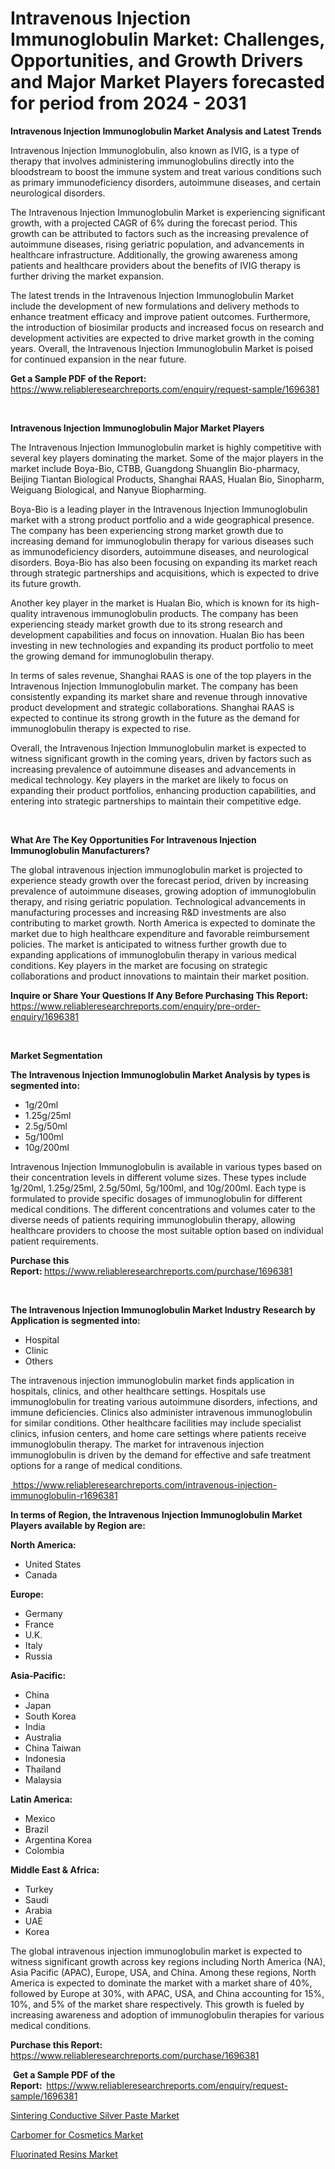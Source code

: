 <p><h1>Intravenous Injection Immunoglobulin Market: Challenges, Opportunities, and Growth Drivers and Major Market Players forecasted for period from 2024 - 2031</h1></p><p><strong>Intravenous Injection Immunoglobulin Market Analysis and Latest Trends</strong></p>
<p><p>Intravenous Injection Immunoglobulin, also known as IVIG, is a type of therapy that involves administering immunoglobulins directly into the bloodstream to boost the immune system and treat various conditions such as primary immunodeficiency disorders, autoimmune diseases, and certain neurological disorders.</p><p>The Intravenous Injection Immunoglobulin Market is experiencing significant growth, with a projected CAGR of 6% during the forecast period. This growth can be attributed to factors such as the increasing prevalence of autoimmune diseases, rising geriatric population, and advancements in healthcare infrastructure. Additionally, the growing awareness among patients and healthcare providers about the benefits of IVIG therapy is further driving the market expansion.</p><p>The latest trends in the Intravenous Injection Immunoglobulin Market include the development of new formulations and delivery methods to enhance treatment efficacy and improve patient outcomes. Furthermore, the introduction of biosimilar products and increased focus on research and development activities are expected to drive market growth in the coming years. Overall, the Intravenous Injection Immunoglobulin Market is poised for continued expansion in the near future.</p></p>
<p><strong>Get a Sample PDF of the Report:&nbsp;</strong> <a href="https://www.reliableresearchreports.com/enquiry/request-sample/1696381">https://www.reliableresearchreports.com/enquiry/request-sample/1696381</a></p>
<p>&nbsp;</p>
<p><strong>Intravenous Injection Immunoglobulin Major Market Players</strong></p>
<p><p>The Intravenous Injection Immunoglobulin market is highly competitive with several key players dominating the market. Some of the major players in the market include Boya-Bio, CTBB, Guangdong Shuanglin Bio-pharmacy, Beijing Tiantan Biological Products, Shanghai RAAS, Hualan Bio, Sinopharm, Weiguang Biological, and Nanyue Biopharming.</p><p>Boya-Bio is a leading player in the Intravenous Injection Immunoglobulin market with a strong product portfolio and a wide geographical presence. The company has been experiencing strong market growth due to increasing demand for immunoglobulin therapy for various diseases such as immunodeficiency disorders, autoimmune diseases, and neurological disorders. Boya-Bio has also been focusing on expanding its market reach through strategic partnerships and acquisitions, which is expected to drive its future growth.</p><p>Another key player in the market is Hualan Bio, which is known for its high-quality intravenous immunoglobulin products. The company has been experiencing steady market growth due to its strong research and development capabilities and focus on innovation. Hualan Bio has been investing in new technologies and expanding its product portfolio to meet the growing demand for immunoglobulin therapy.</p><p>In terms of sales revenue, Shanghai RAAS is one of the top players in the Intravenous Injection Immunoglobulin market. The company has been consistently expanding its market share and revenue through innovative product development and strategic collaborations. Shanghai RAAS is expected to continue its strong growth in the future as the demand for immunoglobulin therapy is expected to rise.</p><p>Overall, the Intravenous Injection Immunoglobulin market is expected to witness significant growth in the coming years, driven by factors such as increasing prevalence of autoimmune diseases and advancements in medical technology. Key players in the market are likely to focus on expanding their product portfolios, enhancing production capabilities, and entering into strategic partnerships to maintain their competitive edge.</p></p>
<p>&nbsp;</p>
<p><strong>What Are The Key Opportunities For Intravenous Injection Immunoglobulin Manufacturers?</strong></p>
<p><p>The global intravenous injection immunoglobulin market is projected to experience steady growth over the forecast period, driven by increasing prevalence of autoimmune diseases, growing adoption of immunoglobulin therapy, and rising geriatric population. Technological advancements in manufacturing processes and increasing R&D investments are also contributing to market growth. North America is expected to dominate the market due to high healthcare expenditure and favorable reimbursement policies. The market is anticipated to witness further growth due to expanding applications of immunoglobulin therapy in various medical conditions. Key players in the market are focusing on strategic collaborations and product innovations to maintain their market position.</p></p>
<p><strong>Inquire or Share Your Questions If Any Before Purchasing This Report:</strong> <a href="https://www.reliableresearchreports.com/enquiry/pre-order-enquiry/1696381">https://www.reliableresearchreports.com/enquiry/pre-order-enquiry/1696381</a></p>
<p>&nbsp;</p>
<p><strong>Market Segmentation</strong></p>
<p><strong>The Intravenous Injection Immunoglobulin Market Analysis by types is segmented into:</strong></p>
<p><ul><li>1g/20ml</li><li>1.25g/25ml</li><li>2.5g/50ml</li><li>5g/100ml</li><li>10g/200ml</li></ul></p>
<p><p>Intravenous Injection Immunoglobulin is available in various types based on their concentration levels in different volume sizes. These types include 1g/20ml, 1.25g/25ml, 2.5g/50ml, 5g/100ml, and 10g/200ml. Each type is formulated to provide specific dosages of immunoglobulin for different medical conditions. The different concentrations and volumes cater to the diverse needs of patients requiring immunoglobulin therapy, allowing healthcare providers to choose the most suitable option based on individual patient requirements.</p></p>
<p><strong>Purchase this Report:&nbsp;</strong><a href="https://www.reliableresearchreports.com/purchase/1696381">https://www.reliableresearchreports.com/purchase/1696381</a></p>
<p>&nbsp;</p>
<p><strong>The Intravenous Injection Immunoglobulin Market Industry Research by Application is segmented into:</strong></p>
<p><ul><li>Hospital</li><li>Clinic</li><li>Others</li></ul></p>
<p><p>The intravenous injection immunoglobulin market finds application in hospitals, clinics, and other healthcare settings. Hospitals use immunoglobulin for treating various autoimmune disorders, infections, and immune deficiencies. Clinics also administer intravenous immunoglobulin for similar conditions. Other healthcare facilities may include specialist clinics, infusion centers, and home care settings where patients receive immunoglobulin therapy. The market for intravenous injection immunoglobulin is driven by the demand for effective and safe treatment options for a range of medical conditions.</p></p>
<p><a href="https://www.reliableresearchreports.com/intravenous-injection-immunoglobulin-r1696381">&nbsp;https://www.reliableresearchreports.com/intravenous-injection-immunoglobulin-r1696381</a></p>
<p><strong>In terms of Region, the Intravenous Injection Immunoglobulin Market Players available by Region are:</strong></p>
<p>
    <p> <strong> North America: </strong>
        <ul>
            <li>United States</li>
            <li>Canada</li>
        </ul>
        </p> 
    <p> <strong> Europe: </strong>
        <ul>
            <li>Germany</li>
            <li>France</li>
            <li>U.K.</li>
            <li>Italy</li>
            <li>Russia</li>
        </ul>
        </p> 
    <p> <strong> Asia-Pacific: </strong>
        <ul>
            <li>China</li>
            <li>Japan</li>
            <li>South Korea</li>
            <li>India</li>
            <li>Australia</li>
            <li>China Taiwan</li>
            <li>Indonesia</li>
            <li>Thailand</li>
            <li>Malaysia</li>
        </ul>
        </p> 
    <p> <strong> Latin America: </strong>
        <ul>
            <li>Mexico</li>
            <li>Brazil</li>
            <li>Argentina Korea</li>
            <li>Colombia</li>
        </ul>
        </p> 
    <p> <strong> Middle East & Africa: </strong>
        <ul>
            <li>Turkey</li>
            <li>Saudi</li>
            <li>Arabia</li>
            <li>UAE</li>
            <li>Korea</li>
        </ul>
    </p>
    </p>
<p><p>The global intravenous injection immunoglobulin market is expected to witness significant growth across key regions including North America (NA), Asia Pacific (APAC), Europe, USA, and China. Among these regions, North America is expected to dominate the market with a market share of 40%, followed by Europe at 30%, with APAC, USA, and China accounting for 15%, 10%, and 5% of the market share respectively. This growth is fueled by increasing awareness and adoption of immunoglobulin therapies for various medical conditions.</p></p>
<p><strong>Purchase this Report: </strong><a href="https://www.reliableresearchreports.com/purchase/1696381">https://www.reliableresearchreports.com/purchase/1696381</a></p>
<p>&nbsp;<strong>Get a Sample PDF of the Report:&nbsp;&nbsp;</strong><a href="https://www.reliableresearchreports.com/enquiry/request-sample/1696381">https://www.reliableresearchreports.com/enquiry/request-sample/1696381</a></p>
<p><strong></strong></p>
<p><p><a href="https://github.com/LeilaniWyman2021/Market-Research-Report-List-1/blob/main/sintering-conductive-silver-paste-market.md">Sintering Conductive Silver Paste Market</a></p><p><a href="https://view.publitas.com/reportprime-1/carbomer-for-cosmetics-market-trends-and-analysis-opportunities-and-challenges-for-future-growth-2024-2031/">Carbomer for Cosmetics Market</a></p><p><a href="https://github.com/okotobwrhuteie/Market-Research-Report-List-2/blob/main/fluorinated-resins-market.md">Fluorinated Resins Market</a></p></p>